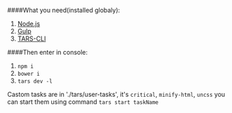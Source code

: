 ####What  you need(installed globaly):
1. [Node.js](nodejs.org)
2. [Gulp](gulpjs.com)
3. [TARS-CLI](github.com/tars/tars-cli)

####Then enter in console:
1. `npm i`
2. `bower i`
3. `tars dev -l`

Castom tasks are in './tars/user-tasks', it's `critical`, `minify-html`, `uncss` you can start them using command `tars start taskName`
